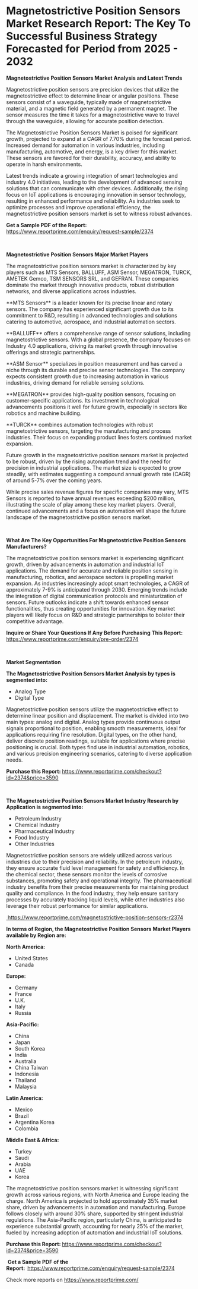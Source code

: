 <p><h1>Magnetostrictive Position Sensors Market Research Report: The Key To Successful Business Strategy Forecasted for Period from 2025 - 2032</h1></p><p><strong>Magnetostrictive Position Sensors Market Analysis and Latest Trends</strong></p>
<p><p>Magnetostrictive position sensors are precision devices that utilize the magnetostrictive effect to determine linear or angular positions. These sensors consist of a waveguide, typically made of magnetostrictive material, and a magnetic field generated by a permanent magnet. The sensor measures the time it takes for a magnetostrictive wave to travel through the waveguide, allowing for accurate position detection.</p><p>The Magnetostrictive Position Sensors Market is poised for significant growth, projected to expand at a CAGR of 7.70% during the forecast period. Increased demand for automation in various industries, including manufacturing, automotive, and energy, is a key driver for this market. These sensors are favored for their durability, accuracy, and ability to operate in harsh environments. </p><p>Latest trends indicate a growing integration of smart technologies and industry 4.0 initiatives, leading to the development of advanced sensing solutions that can communicate with other devices. Additionally, the rising focus on IoT applications is encouraging innovation in sensor technology, resulting in enhanced performance and reliability. As industries seek to optimize processes and improve operational efficiency, the magnetostrictive position sensors market is set to witness robust advances.</p></p>
<p><strong>Get a Sample PDF of the Report:&nbsp;</strong> <a href="https://www.reportprime.com/enquiry/request-sample/2374?utm_campaign=1902&utm_medium=2&utm_source=Github&utm_content=ia&utm_term=18032025&utm_id=magnetostrictive-position-sensors">https://www.reportprime.com/enquiry/request-sample/2374</a></p>
<p>&nbsp;</p>
<p><strong>Magnetostrictive Position Sensors Major Market Players</strong></p>
<p><p>The magnetostrictive position sensors market is characterized by key players such as MTS Sensors, BALLUFF, ASM Sensor, MEGATRON, TURCK, AMETEK Gemco, TSM SENSORS SRL, and GEFRAN. These companies dominate the market through innovative products, robust distribution networks, and diverse applications across industries.</p><p>**MTS Sensors** is a leader known for its precise linear and rotary sensors. The company has experienced significant growth due to its commitment to R&D, resulting in advanced technologies and solutions catering to automotive, aerospace, and industrial automation sectors. </p><p>**BALLUFF** offers a comprehensive range of sensor solutions, including magnetostrictive sensors. With a global presence, the company focuses on Industry 4.0 applications, driving its market growth through innovative offerings and strategic partnerships.</p><p>**ASM Sensor** specializes in position measurement and has carved a niche through its durable and precise sensor technologies. The company expects consistent growth due to increasing automation in various industries, driving demand for reliable sensing solutions.</p><p>**MEGATRON** provides high-quality position sensors, focusing on customer-specific applications. Its investment in technological advancements positions it well for future growth, especially in sectors like robotics and machine building.</p><p>**TURCK** combines automation technologies with robust magnetostrictive sensors, targeting the manufacturing and process industries. Their focus on expanding product lines fosters continued market expansion.</p><p>Future growth in the magnetostrictive position sensors market is projected to be robust, driven by the rising automation trend and the need for precision in industrial applications. The market size is expected to grow steadily, with estimates suggesting a compound annual growth rate (CAGR) of around 5-7% over the coming years.</p><p>While precise sales revenue figures for specific companies may vary, MTS Sensors is reported to have annual revenues exceeding $200 million, illustrating the scale of play among these key market players. Overall, continued advancements and a focus on automation will shape the future landscape of the magnetostrictive position sensors market.</p></p>
<p>&nbsp;</p>
<p><strong>What Are The Key Opportunities For Magnetostrictive Position Sensors Manufacturers?</strong></p>
<p><p>The magnetostrictive position sensors market is experiencing significant growth, driven by advancements in automation and industrial IoT applications. The demand for accurate and reliable position sensing in manufacturing, robotics, and aerospace sectors is propelling market expansion. As industries increasingly adopt smart technologies, a CAGR of approximately 7-9% is anticipated through 2030. Emerging trends include the integration of digital communication protocols and miniaturization of sensors. Future outlooks indicate a shift towards enhanced sensor functionalities, thus creating opportunities for innovation. Key market players will likely focus on R&D and strategic partnerships to bolster their competitive advantage.</p></p>
<p><strong>Inquire or Share Your Questions If Any Before Purchasing This Report:</strong> <a href="https://www.reportprime.com/enquiry/pre-order/2374?utm_campaign=1902&utm_medium=2&utm_source=Github&utm_content=ia&utm_term=18032025&utm_id=magnetostrictive-position-sensors">https://www.reportprime.com/enquiry/pre-order/2374</a></p>
<p>&nbsp;</p>
<p><strong>Market Segmentation</strong></p>
<p><strong>The Magnetostrictive Position Sensors Market Analysis by types is segmented into:</strong></p>
<p><ul><li>Analog Type</li><li>Digital Type</li></ul></p>
<p><p>Magnetostrictive position sensors utilize the magnetostrictive effect to determine linear position and displacement. The market is divided into two main types: analog and digital. Analog types provide continuous output signals proportional to position, enabling smooth measurements, ideal for applications requiring fine resolution. Digital types, on the other hand, deliver discrete position readings, suitable for applications where precise positioning is crucial. Both types find use in industrial automation, robotics, and various precision engineering scenarios, catering to diverse application needs.</p></p>
<p><strong>Purchase this Report:&nbsp;</strong><a href="https://www.reportprime.com/checkout?id=2374&price=3590&utm_campaign=1902&utm_medium=2&utm_source=Github&utm_content=ia&utm_term=18032025&utm_id=magnetostrictive-position-sensors">https://www.reportprime.com/checkout?id=2374&price=3590</a></p>
<p>&nbsp;</p>
<p><strong>The Magnetostrictive Position Sensors Market Industry Research by Application is segmented into:</strong></p>
<p><ul><li>Petroleum Industry</li><li>Chemical Industry</li><li>Pharmaceutical Industry</li><li>Food Industry</li><li>Other Industries</li></ul></p>
<p><p>Magnetostrictive position sensors are widely utilized across various industries due to their precision and reliability. In the petroleum industry, they ensure accurate fluid level management for safety and efficiency. In the chemical sector, these sensors monitor the levels of corrosive substances, promoting safety and operational integrity. The pharmaceutical industry benefits from their precise measurements for maintaining product quality and compliance. In the food industry, they help ensure sanitary processes by accurately tracking liquid levels, while other industries also leverage their robust performance for similar applications.</p></p>
<p><a href="https://www.reportprime.com/magnetostrictive-position-sensors-r2374?utm_campaign=1902&utm_medium=2&utm_source=Github&utm_content=ia&utm_term=18032025&utm_id=magnetostrictive-position-sensors">&nbsp;https://www.reportprime.com/magnetostrictive-position-sensors-r2374</a></p>
<p><strong>In terms of Region, the Magnetostrictive Position Sensors Market Players available by Region are:</strong></p>
<p>
    <p> <strong> North America: </strong>
        <ul>
            <li>United States</li>
            <li>Canada</li>
        </ul>
        </p> 
    <p> <strong> Europe: </strong>
        <ul>
            <li>Germany</li>
            <li>France</li>
            <li>U.K.</li>
            <li>Italy</li>
            <li>Russia</li>
        </ul>
        </p> 
    <p> <strong> Asia-Pacific: </strong>
        <ul>
            <li>China</li>
            <li>Japan</li>
            <li>South Korea</li>
            <li>India</li>
            <li>Australia</li>
            <li>China Taiwan</li>
            <li>Indonesia</li>
            <li>Thailand</li>
            <li>Malaysia</li>
        </ul>
        </p> 
    <p> <strong> Latin America: </strong>
        <ul>
            <li>Mexico</li>
            <li>Brazil</li>
            <li>Argentina Korea</li>
            <li>Colombia</li>
        </ul>
        </p> 
    <p> <strong> Middle East & Africa: </strong>
        <ul>
            <li>Turkey</li>
            <li>Saudi</li>
            <li>Arabia</li>
            <li>UAE</li>
            <li>Korea</li>
        </ul>
    </p>
    </p>
<p><p>The magnetostrictive position sensors market is witnessing significant growth across various regions, with North America and Europe leading the charge. North America is projected to hold approximately 35% market share, driven by advancements in automation and manufacturing. Europe follows closely with around 30% share, supported by stringent industrial regulations. The Asia-Pacific region, particularly China, is anticipated to experience substantial growth, accounting for nearly 25% of the market, fueled by increasing adoption of automation and industrial IoT solutions.</p></p>
<p><strong>Purchase this Report: </strong><a href="https://www.reportprime.com/checkout?id=2374&price=3590&utm_campaign=1902&utm_medium=2&utm_source=Github&utm_content=ia&utm_term=18032025&utm_id=magnetostrictive-position-sensors">https://www.reportprime.com/checkout?id=2374&price=3590</a></p>
<p>&nbsp;<strong>Get a Sample PDF of the Report:&nbsp;&nbsp;</strong><a href="https://www.reportprime.com/enquiry/request-sample/2374?utm_campaign=1902&utm_medium=2&utm_source=Github&utm_content=ia&utm_term=18032025&utm_id=magnetostrictive-position-sensors">https://www.reportprime.com/enquiry/request-sample/2374</a></p>
<p><strong></strong></p>
<p>Check more reports on <a href="https://www.reportprime.com/?utm_campaign=1902&utm_medium=2&utm_source=Github&utm_content=ia&utm_term=18032025&utm_id=magnetostrictive-position-sensors">https://www.reportprime.com/</a></p>